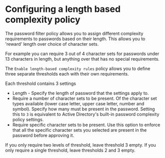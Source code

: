 # Configuring a length based complexity policy

The password filter policy allows you to assign different complexity requirements to passwords based on their length. This allows you to 'reward' length over choice of character sets.

For example you can require 3 out of 4 character sets for passwords under 13 characters in length, but anything over that has no special requirements.

The `Enable length-based complexity rules` policy allows you to define three separate thresholds each with their own requirements.

Each threshold contains 3 settings
* Length - Specify the length of password that the settings apply to.
* Require a number of character sets to be present. Of the character set types available (lower case letter, upper case letter, number and symbol). Specify how many must be present in the password. Setting this to `3` is equivalent to Active Directory's built-in password complexity policy settings.
* Require specific character sets to be present. Use this option to enforce that all the specific character sets you selected are present in the password before approving it.

If you only require two levels of threshold, leave threshold 3 empty. If you only require a single threshold, leave thresholds 2 and 3 empty.

